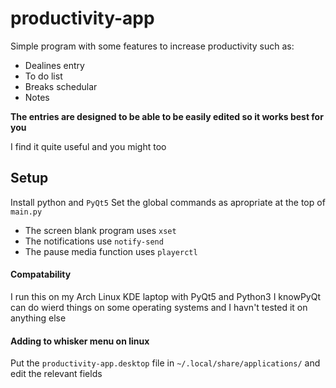 # productivity-app
Simple program with some features to increase productivity such as:
* Dealines entry
* To do list
* Breaks schedular
* Notes

**The entries are designed to be able to be easily edited so it works best for you**

I find it quite useful and you might too

## Setup
Install python and `PyQt5`
Set the global commands as apropriate at the top of `main.py`
* The screen blank program uses `xset`
* The notifications use `notify-send`
* The pause media function uses `playerctl`


#### Compatability
I run this on my Arch Linux KDE laptop with PyQt5 and Python3
I knowPyQt can do wierd things on some operating systems and I havn't tested it on anything else

#### Adding to whisker menu on linux
Put the `productivity-app.desktop` file in `~/.local/share/applications/` and edit the relevant fields